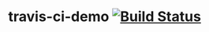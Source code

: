 # travis-ci-demo [![Build Status](https://travis-ci.org/HashBanana/travis-ci-demo.svg?branch=master)](https://travis-ci.org/HashBanana/travis-ci-demo)
